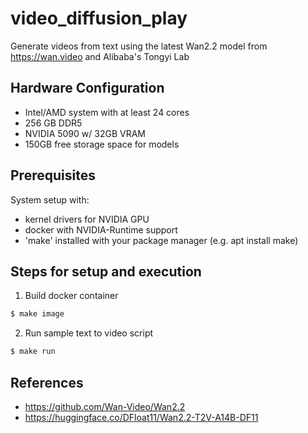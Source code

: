 # video_diffusion_play
Generate videos from text using the latest Wan2.2 model from https://wan.video and Alibaba's Tongyi Lab

## Hardware Configuration 
* Intel/AMD system with at least 24 cores
* 256 GB DDR5
* NVIDIA 5090 w/ 32GB VRAM
* 150GB free storage space for models

## Prerequisites 

System setup with:
* kernel drivers for NVIDIA GPU
* docker with NVIDIA-Runtime support
* 'make' installed with your package manager (e.g. apt install make)
 
## Steps for setup and execution

1. Build docker container
```bash
$ make image
```

2. Run sample text to video script
```bash
$ make run
```

## References
* https://github.com/Wan-Video/Wan2.2
* https://huggingface.co/DFloat11/Wan2.2-T2V-A14B-DF11

